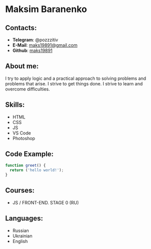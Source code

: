 # **Maksim Baranenko**

## **Contacts:**
* **Telegram**: @pozzzitiv
* **E-Mail**: maks19891@gmail.com
* **Github**: [maks19891](https://github.com/maks19891)

## **About me:**
I try to apply logic and a practical approach to solving problems and problems that arise. I strive to get things done. I strive to learn and overcome difficulties.

## **Skills:**
+ HTML
+ CSS
+ JS
+ VS Code
+ Photoshop

## **Code Example:**
```javascript
function greet() {
  return ('hello world!');
}
```

## **Courses:**
+ JS / FRONT-END. STAGE 0 (RU)

## **Languages:**
+ Russian 
+ Ukrainian
+ English